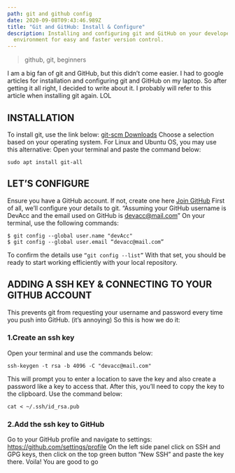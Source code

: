 ```yaml
---
path: git and github config
date: 2020-09-08T09:43:46.989Z
title: "Git and GitHub: Install & Configure"
description: Installing and configuring git and GitHub on your developer
  environment for easy and faster version control.
---
```

> github, git, beginners

I am a big fan of git and GitHub, but this didn’t come easier. I had to google articles for installation and configuring git and GitHub on my laptop. So after getting it all right, I decided to write about it. I probably will refer to this article when installing git again. LOL

## INSTALLATION
To install git, use the link below:
[git-scm Downloads](https://git-scm.com/downloads)
Choose a selection based on your operating system.
For Linux and Ubuntu OS, you may use this alternative:
Open your terminal and paste the command below:
```shell
sudo apt install git-all
```

## LET’S CONFIGURE
Ensure you have a GitHub account. If not, create one here [Join GitHub](https://github.com/join)
First of all, we’ll configure your details to git.
“Assuming your GitHub username is DevAcc and the email used on GitHub is devacc@mail.com”
On your terminal, use the following commands:
```shell
$ git config --global user.name "devAcc"
$ git config --global user.email “devacc@mail.com”
```
To confirm the details use  ``` “git config --list” ```
With that set, you should be ready to start working efficiently with your local repository.

## ADDING A SSH KEY & CONNECTING TO YOUR GITHUB ACCOUNT
This prevents git from requesting your username and password every time you push into GitHub. (it’s annoying)
So this is how we do it:
### 1.Create an ssh key
Open your terminal and use the commands below:
```shell
ssh-keygen -t rsa -b 4096 -C "devacc@mail.com"
```
This will prompt you to enter a location to save the key and also create a password like a key to access that.
After this, you’ll need to copy the key to the clipboard.
Use the command below:
```shell
cat < ~/.ssh/id_rsa.pub
```
### 2.Add the ssh key to GitHub
Go to your GitHub profile and navigate to settings: https://github.com/settings/profile
On the left side panel click on SSH and GPG keys, then click on the top green button “New SSH” and paste the key there.
Voila! You are good to go
